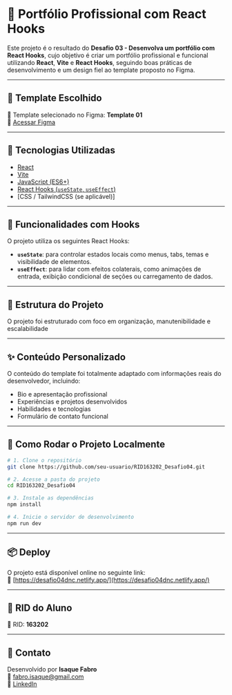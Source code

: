 # 💼 Portfólio Profissional com React Hooks

Este projeto é o resultado do **Desafio 03 - Desenvolva um portfólio com React Hooks**, cujo objetivo é criar um portfólio profissional e funcional utilizando **React**, **Vite** e **React Hooks**, seguindo boas práticas de desenvolvimento e um design fiel ao template proposto no Figma.

---

## 📌 Template Escolhido

📄 Template selecionado no Figma: **Template 01**  
🔗 [Acessar Figma](https://www.figma.com/file/O2j7uVVhXUnV6dadZc2MMw/Desafio-03%3A-Desenvolva-um-portf%C3%B3lio-com-React-hooks?type=design&node-id=0%3A1)

---

## 🚀 Tecnologias Utilizadas

- [React](https://reactjs.org/)
- [Vite](https://vitejs.dev/)
- [JavaScript (ES6+)](https://developer.mozilla.org/en-US/docs/Web/JavaScript)
- [React Hooks (`useState`, `useEffect`)](https://reactjs.org/docs/hooks-intro.html)
- [CSS / TailwindCSS (se aplicável)]

---

## 🧠 Funcionalidades com Hooks

O projeto utiliza os seguintes React Hooks:

- **`useState`**: para controlar estados locais como menus, tabs, temas e visibilidade de elementos.
- **`useEffect`**: para lidar com efeitos colaterais, como animações de entrada, exibição condicional de seções ou carregamento de dados.

---

## 🧩 Estrutura do Projeto

O projeto foi estruturado com foco em organização, manutenibilidade e escalabilidade

---

## ✨ Conteúdo Personalizado

O conteúdo do template foi totalmente adaptado com informações reais do desenvolvedor, incluindo:

- Bio e apresentação profissional  
- Experiências e projetos desenvolvidos  
- Habilidades e tecnologias  
- Formulário de contato funcional

---

## 🧪 Como Rodar o Projeto Localmente

```bash
# 1. Clone o repositório
git clone https://github.com/seu-usuario/RID163202_Desafio04.git

# 2. Acesse a pasta do projeto
cd RID163202_Desafio04

# 3. Instale as dependências
npm install

# 4. Inicie o servidor de desenvolvimento
npm run dev
```

---

## 📦 Deploy

O projeto está disponível online no seguinte link:  
🔗 [https://desafio04dnc.netlify.app/](https://desafio04dnc.netlify.app/)

---

## 🧾 RID do Aluno

📌 RID: **163202**

---

## 📮 Contato

Desenvolvido por **Isaque Fabro**  
📧 fabro.isaque@gmail.com  
🔗 [LinkedIn](https://www.linkedin.com/in/isaque-fabro/)
